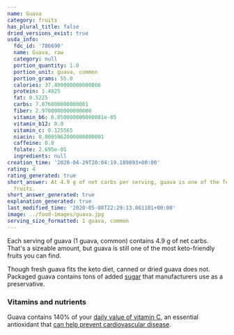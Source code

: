 ```yaml
---
name: Guava
category: fruits
has_plural_title: false
dried_versions_exist: true
usda_info:
  fdc_id: '786690'
  name: Guava, raw
  category: null
  portion_quantity: 1.0
  portion_unit: guava, common
  portion_grams: 55.0
  calories: 37.400000000000006
  protein: 1.4025
  fat: 0.5225
  carbs: 7.876000000000001
  fiber: 2.9700000000000006
  vitamin_b6: 6.050000000000001e-05
  vitamin_b12: 0.0
  vitamin_c: 0.125565
  niacin: 0.0005962000000000001
  caffeine: 0.0
  folate: 2.695e-05
  ingredients: null
creation_time: '2020-04-29T20:04:19.189893+00:00'
rating: 4
rating_generated: true
short_answer: At 4.9 g of net carbs per serving, guava is one of the few keto-compatible
  fruits.
short_answer_generated: true
explanation_generated: true
last_modified_time: '2020-05-08T22:29:13.861101+00:00'
image: ../food-images/guava.jpg
serving_size_formatted: 1 guava, common
---
```

Each serving of guava (1 guava, common) contains 4.9 g of net carbs. That's a sizeable amount, but guava is still one of the most keto-friendly fruits you can find.

Though fresh guava fits the keto diet, canned or dried guava does not. Packaged guava contains tons of added [sugar](/sugar) that manufacturers use as a preservative.

### Vitamins and nutrients

Guava contains 140% of your [daily value of vitamin C](https://ods.od.nih.gov/factsheets/VitaminC-HealthProfessional/), an essential antioxidant that [can help prevent cardiovascular disease](https://www.ncbi.nlm.nih.gov/pubmed/17884994).
